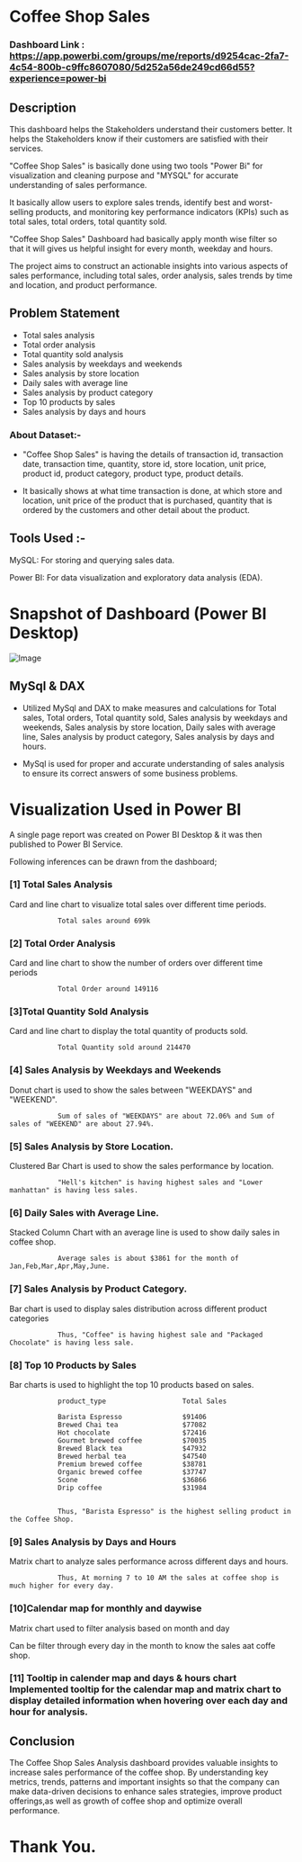 

# Coffee Shop Sales

### Dashboard Link : https://app.powerbi.com/groups/me/reports/d9254cac-2fa7-4c54-800b-c9ffc8607080/5d252a56de249cd66d55?experience=power-bi

## Description

This dashboard helps the Stakeholders understand their customers better. It helps the Stakeholders know if their customers are satisfied with their services. 

"Coffee Shop Sales" is basically done using two tools "Power Bi" for visualization and cleaning purpose and "MYSQL" for accurate understanding of sales performance.

It basically allow users to explore sales trends, identify best and worst-selling products, and monitoring key performance indicators (KPIs) such as total sales, total orders, total quantity sold.

"Coffee Shop Sales" Dashboard had basically apply month wise filter so that it will gives us helpful insight for every month, weekday and hours.

The project aims to construct an actionable insights into various aspects of sales performance, including total sales, order analysis, sales trends by time and location, and product performance.


## Problem Statement

- Total sales analysis  
- Total order analysis  
- Total quantity sold analysis  
- Sales analysis by weekdays and weekends  
- Sales analysis by store location  
- Daily sales with average line  
- Sales analysis by product category  
- Top 10 products by sales  
- Sales analysis by days and hours  

### About Dataset:-

- "Coffee Shop Sales" is having the details of transaction id, transaction date, transaction time, quantity, store id, store location, unit price, product id, product category, product type, product details.

- It basically shows at what time transaction is done, at which store and location, unit price of the product that is purchased, quantity that is ordered by the customers and other detail about the product.

## Tools Used :-

MySQL: For storing and querying sales data. 

Power BI: For data visualization and exploratory data analysis (EDA).

# Snapshot of Dashboard (Power BI Desktop)


![Image](https://github.com/user-attachments/assets/c41f44a2-832b-4820-90e6-daf67f0e5c4c)  


## MySql & DAX

- Utilized MySql and DAX to make measures and calculations for Total sales, Total orders, Total quantity sold, Sales analysis by weekdays and weekends, Sales analysis by store location, Daily sales with average line, Sales analysis by product category, Sales analysis by days and hours.

- MySql is used for proper and accurate understanding of sales analysis to ensure its correct answers of some business problems.
 
# Visualization Used in Power BI

A single page report was created on Power BI Desktop & it was then published to Power BI Service.

Following inferences can be drawn from the dashboard;

### [1] Total Sales Analysis
Card and line chart to visualize total sales over different time periods.

                Total sales around 699k

###

### [2] Total Order Analysis
Card and line chart to show the number of orders over different time periods

   
                Total Order around 149116

###

### [3]Total Quantity Sold Analysis 
Card and line chart to display the total quantity of products sold.

                Total Quantity sold around 214470

###

### [4] Sales Analysis by Weekdays and Weekends

Donut chart is used to show the sales between "WEEKDAYS" and "WEEKEND".

                Sum of sales of "WEEKDAYS" are about 72.06% and Sum of sales of "WEEKEND" are about 27.94%.

###
  
### [5] Sales Analysis by Store Location.

Clustered Bar Chart is used to show the sales performance by location.

                "Hell's kitchen" is having highest sales and "Lower manhattan" is having less sales.

  
###

### [6] Daily Sales with Average Line.

Stacked Column Chart with an average line is used to show daily sales in coffee shop.

                Average sales is about $3861 for the month of Jan,Feb,Mar,Apr,May,June. 

        
###

### [7] Sales Analysis by Product Category.

Bar chart is used to display sales distribution across different product categories

                Thus, "Coffee" is having highest sale and "Packaged Chocolate" is having less sale.


###


 ### [8] Top 10 Products by Sales

Bar charts is used to highlight the top 10 products based on sales.


                product_type                   Total Sales

                Barista Espresso               $91406
                Brewed Chai tea                $77082
                Hot chocolate                  $72416
                Gourmet brewed coffee          $70035
                Brewed Black tea               $47932
                Brewed herbal tea              $47540
                Premium brewed coffee          $38781
                Organic brewed coffee          $37747
                Scone                          $36866
                Drip coffee                    $31984

         
                Thus, "Barista Espresso" is the highest selling product in the Coffee Shop.

###

 
 ### [9] Sales Analysis by Days and Hours

Matrix chart to analyze sales performance across different days and hours.
 
                Thus, At morning 7 to 10 AM the sales at coffee shop is much higher for every day.



###

 
  ### [10]Calendar map for monthly and daywise

Matrix chart used to filter analysis based on month and day

Can be filter through every day in the month to know the sales aat coffe shop.

###
 

 ### [11] Tooltip in calender map and days & hours chart Implemented tooltip for the calendar map and matrix chart to display detailed information when hovering over each day and hour for analysis. 

###

## Conclusion

The Coffee Shop Sales Analysis dashboard provides valuable insights to increase sales performance of the coffee shop. By understanding key metrics, trends, patterns and important insights so that the company can make data-driven decisions to enhance sales strategies, improve product offerings,as well as growth of coffee shop and optimize overall performance.
###



# Thank You.
